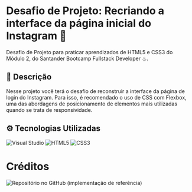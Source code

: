 # Desafio de Projeto: Recriando a interface da página inicial do Instagram 📲
Desafio de Projeto para praticar aprendizados de HTML5 e CSS3 do Módulo 2, do Santander Bootcamp Fullstack Developer ♨.

## 📝 Descrição
Nesse projeto você terá o desafio de reconstruir a interface da página de login do Instagram. Para isso, é recomendado o uso de CSS com Flexbox, uma das abordagens de posicionamento de elementos mais utilizadas quando se trata de responsividade.

## ⚙ Tecnologias Utilizadas
![Visual Studio](https://img.shields.io/badge/Visual%20Studio-5C2D91.svg?style=for-the-badge&logo=visual-studio&logoColor=white)
![HTML5](https://img.shields.io/badge/html5-%23E34F26.svg?style=for-the-badge&logo=html5&logoColor=white)
![CSS3](https://img.shields.io/badge/css3-%231572B6.svg?style=for-the-badge&logo=css3&logoColor=white)

# Créditos
![Repositório no GitHub](https://github.com/SpruceGabriela/instagram-dio) (implementação de referência)